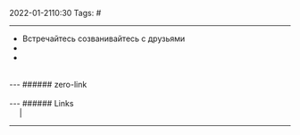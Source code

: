 2022-01-2110:30
Tags: #

---
-  Встречайтесь созванивайтесь с друзьями
- 
- 


</br>
---
###### zero-link </br>

</br>
---
###### Links </br>
 &emsp; | &emsp; 


---